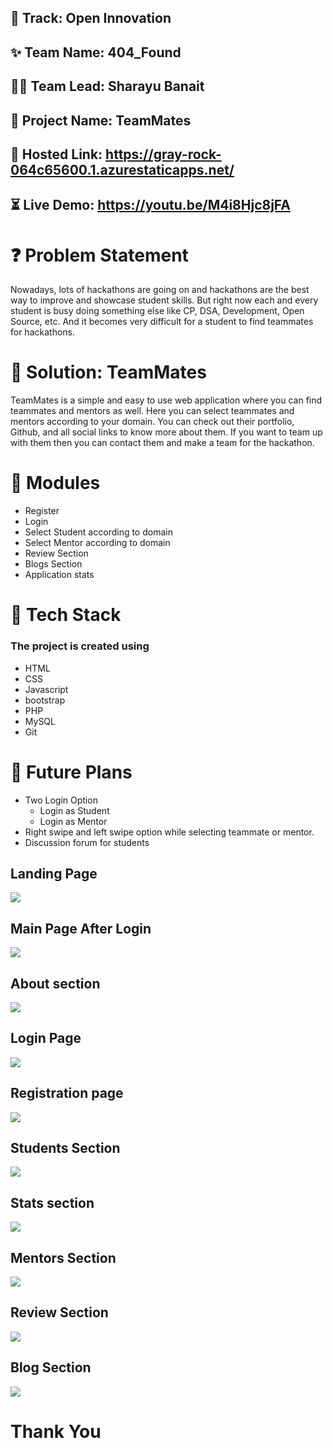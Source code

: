 ## :dizzy: Track: Open Innovation

## :sparkles: Team Name: 404_Found

## 👩‍💻 Team Lead: Sharayu Banait

## :two_women_holding_hands: Project Name: TeamMates

## :dart: Hosted Link: https://gray-rock-064c65600.1.azurestaticapps.net/

## ⏳ Live Demo: https://youtu.be/M4i8Hjc8jFA

# :question: Problem Statement
Nowadays, lots of hackathons are going on and hackathons are the best way to improve and showcase student skills. But right now each and every student is busy doing something else like CP, DSA, Development, Open Source, etc. And it becomes very difficult for a student to find teammates for hackathons. 

# :star2: Solution: TeamMates
TeamMates is a simple and easy to use web application where you can find teammates and mentors as well. Here you can select teammates and mentors according to your domain. You can check out their portfolio, Github, and all social links to know more about them. If you want to team up with them then you can contact them and make a team for the hackathon.

# :memo: Modules

- Register
- Login 
- Select Student according to domain
- Select Mentor according to domain
- Review Section
- Blogs Section
- Application stats

# :telescope: Tech Stack

### The project is created using

- HTML
- CSS
- Javascript
- bootstrap
- PHP
- MySQL
- Git

# 🚀 Future Plans

- Two Login Option
    - Login as Student
    - Login as Mentor 
- Right swipe and left swipe option while selecting teammate or mentor.
- Discussion forum for students


## Landing Page
![](webpic/one.png)

## Main Page After Login
![](webpic/two.png)


## About section
![](webpic/three.png)


## Login Page
![](webpic/nine.png)


## Registration page
![](webpic/eight.png)


## Students Section
![](webpic/four.png)

## Stats section
![](webpic/ten.png)

## Mentors Section
![](webpic/five.png)

## Review Section 
![](webpic/six.png)

## Blog Section
![](webpic/seven.png)


# Thank You

